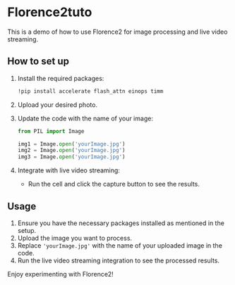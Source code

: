 # Florence2tuto

This is a demo of how to use Florence2 for image processing and live video streaming.

## How to set up

1. Install the required packages:
    ```sh
    !pip install accelerate flash_attn einops timm
    ```

2. Upload your desired photo.

3. Update the code with the name of your image:
    ```python
    from PIL import Image
    
    img1 = Image.open('yourImage.jpg')
    img2 = Image.open('yourImage.jpg')
    img3 = Image.open('yourImage.jpg')
    ```

4. Integrate with live video streaming:
    - Run the cell and click the capture button to see the results.

## Usage

1. Ensure you have the necessary packages installed as mentioned in the setup.
2. Upload the image you want to process.
3. Replace `'yourImage.jpg'` with the name of your uploaded image in the code.
4. Run the live video streaming integration to see the processed results.

Enjoy experimenting with Florence2!
